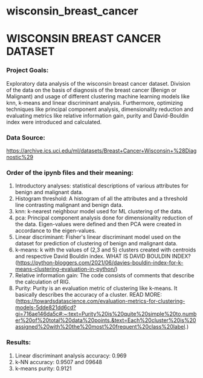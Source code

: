# wisconsin_breast_cancer

# WISCONSIN BREAST CANCER DATASET

### **Project Goals:**
Exploratory data analysis of the wisconsin breast cancer dataset. Division of the data on the basis of diagnosis of the breast cancer (Benign or Malignant) and usage of different clustering machine learning models like knn, k-means and linear discriminant analysis. Furthermore, optimizing techniques like principal component analysis, dimensionality reduction and evaluating metrics like relative information gain, purity and David-Bouldin index were introduced and calculated.

### **Data Source:**
https://archive.ics.uci.edu/ml/datasets/Breast+Cancer+Wisconsin+%28Diagnostic%29

### **Order of the ipynb files and their meaning:**
1. Introductory analyses: statistical descriptions of various attributes for benign and malignant data.
2. Histogram threshold: A histogram of all the attributes and a threshold line contrasting malignant and benign data.
3. knn: k-nearest neighbour model used for ML clustering of the data.
4. pca: Principal component analysis done for dimensionality reduction of the data. Eigen-values were defined and then PCA were created in accordance to the eigen-values.
5. Linear discriminant: Fisher's linear discriminant model used on the dataset for prediction of clustering of benign and malignant data.
6. k-means: k with the values of (2,3 and 5) clusters created with centroids and respective David Bouldin index. WHAT IS DAVID BOULDIN INDEX? (https://python-bloggers.com/2021/06/davies-bouldin-index-for-k-means-clustering-evaluation-in-python/)
7. Relative information gain: The code consists of comments that describe the calculation of RIG.
8. Purity: Purity is an evaluation metric of clustering like k-means. It basically describes the accuracy of a cluster. READ MORE: (https://towardsdatascience.com/evaluation-metrics-for-clustering-models-5dde821dd6cd?gi=716ae146da5c#:~:text=Purity%20is%20quite%20simple%20to,number%20of%20total%20data%20points.&text=Each%20cluster%20is%20assigned%20with%20the%20most%20frequent%20class%20label.) 

### **Results:**
1. Linear discriminant analysis accuracy: 0.969
2. k-NN accuracy: 0.9507 and 09648
3. k-means purity: 0.9121
